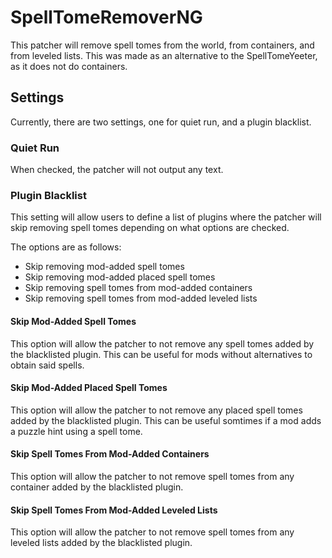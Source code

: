# SpellTomeRemoverNG

This patcher will remove spell tomes from the world, from containers, and from leveled lists.
This was made as an alternative to the SpellTomeYeeter, as it does not do containers.

## Settings
Currently, there are two settings, one for quiet run, and a plugin blacklist.

### Quiet Run
When checked, the patcher will not output any text.

### Plugin Blacklist
This setting will allow users to define a list of plugins where the patcher will skip removing spell tomes depending on what options are checked.

The options are as follows:
- Skip removing mod-added spell tomes
- Skip removing mod-added placed spell tomes
- Skip removing spell tomes from mod-added containers
- Skip removing spell tomes from mod-added leveled lists

#### Skip Mod-Added Spell Tomes
This option will allow the patcher to not remove any spell tomes added by the blacklisted plugin. This can be useful for mods without alternatives to obtain
said spells.

#### Skip Mod-Added Placed Spell Tomes
This option will allow the patcher to not remove any placed spell tomes added by the blacklisted plugin. This can be useful somtimes if a mod adds a puzzle hint using a spell tome.

#### Skip Spell Tomes From Mod-Added Containers
This option will allow the patcher to not remove spell tomes from any container added by the blacklisted plugin.

#### Skip Spell Tomes From Mod-Added Leveled Lists
This option will allow the patcher to not remove spell tomes from any leveled lists added by the blacklisted plugin.